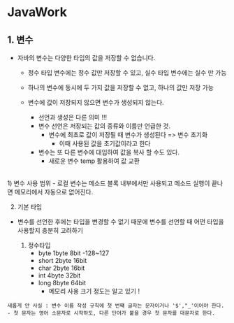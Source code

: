# JavaWork

## 1. 변수
- 자바의 변수는 다양한 타입의 값을 저장할 수 없습니다.
  - 정수 타입 변수에는 정수 값만 저장할 수 있고, 실수 타입 변수에는 실수 만 가능
  - 하나의 변수에 동시에 두 가지 값을 저장할 수 없고, 하나의 값만 저장 가능
  
  - 변수에 값이 저장되지 않으면 변수가 생성되지 않는다.
    - 선언과 생성은 다른 의미 !!!
    - 변수 선언은 저장되는 값의 종류와 이름만 언급한 것.
        - 변수에 최초로 값이 저장될 때 변수가 생성된다 => 변수 초기화
          - 이때 사용된 값을 초기값이라고 한다
    - 변수는 또 다른 변수에 대입하여 값을 복사 할 수도 있다.
      - 새로운 변수 temp 활용하여 값 교환
<br>
  1) 변수 사용 범위
  - 로컬 변수는 메소드 블록 내부에서만 사용되고 메소드 실행이 끝나면 메모리에서 자동으로 없어진다.

  2) 기본 타입
  - 변수를 선언한 후에는 타입을 변경할 수 없기 때문에 변수를 선언할  때 어떤 타입을 사용할지 충분히 고려하기

    1) 정수타입
        - byte 1byte 8bit -128~127
        - short 2byte 16bit
        - char 2byte 16bit
        - int 4byte 32bit
        - long 8byte 64bit
          - 메모리 사용 크기 정도는 알고 있기 !


```
새롭게 안 사실 : 변수 이름 작성 규칙에 첫 번쨰 글자는 문자이거나 '$',"_'이어야 한다.
- 첫 문자는 영어 소문자로 시작하도, 다른 단어가 붙을 경우 첫 문자를 대문자로 한다.
```

